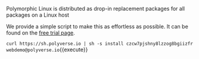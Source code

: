 Polymorphic Linux is distributed as drop-in replacement packages for all packages on a Linux host

We provide a simple script to make this as effortless as possible.  It can be found on the
[free trial page](https://polyverse.io/polymorphic-linux-installation-guide/).

`curl https://sh.polyverse.io | sh -s install czcw7pjshny8lzzog8bgiizfr webdemo@polyverse.io`{{execute}}